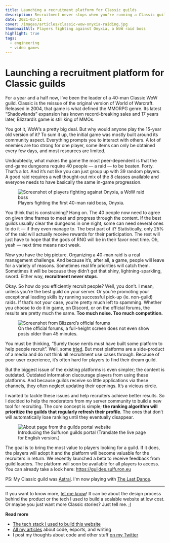 ```yaml
---
title: Launching a recruitment platform for Classic guilds
description: Recruitment never stops when you're running a Classic guild. I created an app to help guild leaders recruit new members.
date: 2021-03-11
cover: /images/articles/classic-wow-onyxia-raiding.jpg
thumbnailAlt: Players fighting against Onyxia, a WoW raid boss
highlight: true
tags:
  - engineering
  - video games
---
```


# Launching a recruitment platform for Classic guilds

For a year and a half now, I’ve been the leader of a 40-man Classic WoW guild. Classic is the reissue of the original version of World of Warcraft. Released in 2004, that game is what defined the MMORPG genre. Its latest “Shadowlands” expansion has known record-breaking sales and 17 years later, Blizzard’s game is still king of MMOs.

You got it, WoW’s a pretty big deal. But why would anyone play the 15-year old version of it? To sum it up, the initial game was mostly built around its community aspect. Everything prompts you to interact with others. A lot of enemies are too strong for one player, some items can only be obtained every few days, and most resources are limited.

Undoubtedly, what makes the game the most peer-dependent is that the end-game dungeons require 40 people — a raid — to be beaten. Forty. That’s a lot. And it’s not like you can just group up with 39 random players. A good raid requires a well thought-out mix of the 8 classes available and everyone needs to have basically the same in-game progression.

<figure>
  <img src="/images/articles/classic-wow-onyxia-raiding.jpg" alt="Screenshot of players fighting against Onyxia, a WoW raid boss" title="Players fighting the first 40-man raid boss, Onyxia." />
  <figcaption>
    Players fighting the first 40-man raid boss, Onyxia.
  </figcaption>
</figure>

You think that is constraining? Hang on. The 40 people now need to agree on given time frames to meet and progress through the content. If the best guilds usually clear the dungeons in one night, some can need several ones to do it — if they even manage to. The best part of it? Statistically, only 25% of the raid will actually receive rewards for their participation. The rest will just have to hope that the gods of RNG will be in their favor next time. Oh, yeah — next time means next week.

Now you have the big picture. Organizing a 40-man raid is a real management challenge. And because it’s, after all, a game, people will leave for a variety of reasons. Sometimes real life priorities will catch them. Sometimes it will be because they didn’t get that shiny, lightning-sparkling, sword. Either way, **recruitment never stops**.

Okay. So how do you efficiently recruit people? Well, you don’t. I mean, unless you’re the best guild on your server. Or you’re promoting your exceptional leading skills by running successful pick-up (ie. non-guild) raids. If that’s not your case, you’re pretty much left to spamming. Whether you choose to do it in game, on Discord, or on the official forums, the results are pretty much the same. **Too much noise. Too much competition.**

<figure>
  <img src="/images/articles/classic-wow-blizzard-guilds-forums-screenshot.jpg" alt="Screenshot from Blizzard’s official forums" title="Screenshot from Blizzard’s official forums" />
  <figcaption>
    On the official forums, a full-height screen does not even show posts older than 45 minutes.
  </figcaption>
</figure>

You must be thinking, “Surely those nerds must have built some platform to help people recruit”. Well, some [tried](https://www.wowisclassic.com/en/guilds/). But most platforms are a side-product of a media and do not think all recruitment use cases through. Because of poor user experience, it’s often hard for players to find their dream guild.

But the biggest issue of the existing platforms is even simpler; the content is outdated. Outdated information discourage players from using these platforms. And because guilds receive so little applications via these channels, they often neglect updating their openings. It’s a vicious circle.

I wanted to tackle these issues and help recruiters achieve better results. So I decided to help the moderators from my server community to build a new tool for recruiting. The core concept is simple; **the ranking algorithm will prioritize the guilds that regularly refresh their profile**. The ones that don’t will automatically lose ranking until they eventually disappear.

<figure>
  <img src="/images/articles/classic-wow-blizzard-guilds-forums-screenshot.jpg" alt="About page from the guilds portal website" title="About page from the guilds portal website" />
  <figcaption>
    Introducing the Sulfuron guilds portal (Translate the live page for English version.)
  </figcaption>
</figure>

The goal is to bring the most value to players looking for a guild. If it does, the players will adopt it and the platform will become valuable for the recruiters in return. We recently launched a beta to receive feedback from guild leaders. The platform will soon be available for all players to access. You can already take a look here: https://guildes.sulfuron.eu

PS: My Classic guild was [Astral](https://classic.warcraftlogs.com/guild/eu/sulfuron/astral). I'm now playing with [The Last Dance](https://classic.warcraftlogs.com/guild/eu/sulfuron/the%20last%20dance).

--- 

If you want to know more, [let me know](https://twitter.com/lau_cazanove)! It can be about the design process behind the product or the tech I used to build a scalable website at low cost. Or maybe you just want more Classic stories? Just tell me. ;)

**Read more**

- [The tech stack I used to build this website](/articles/my-go-to-stack-to-minimize-side-projects-costs/)
- [All my articles](/articles/) about code, esports, and writing
- I post my thoughts about code and other stuff [on my Twitter](https://twitter.com/lau_cazanove)